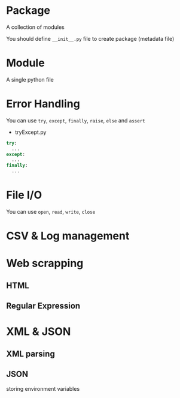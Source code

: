 # Package

A collection of modules

You should define `__init__.py` file to create package (metadata file)

# Module

A single python file

# Error Handling

You can use `try`, `except`, `finally`, `raise`, `else` and `assert`

- tryExcept.py

```python
try:
  ...
except:
  ...
finally:
  ...
```

# File I/O

You can use `open`, `read`, `write`, `close`

# CSV & Log management

# Web scrapping

## HTML

## Regular Expression

# XML & JSON

## XML parsing

## JSON

storing environment variables
